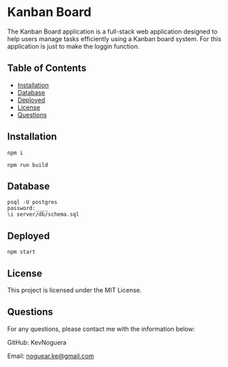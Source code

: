 # Kanban Board

The Kanban Board application is a full-stack web application designed to help users manage tasks efficiently using a Kanban board system. For this application is just to make the loggin function. 

## Table of Contents

- [Installation](#installation)
- [Database](#database)
- [Deployed](#deployed)
- [License](#license)
- [Questions](#questions)

## Installation
```
npm i

npm run build
```

## Database

```
psql -U postgres 
password:____
\i server/db/schema.sql
```

## Deployed

```
npm start
```


## License 

This project is licensed under the MIT License.

## Questions

For any questions, please contact me with the information below:

GitHub: KevNoguera

Email: noguear.ke@gmail.com